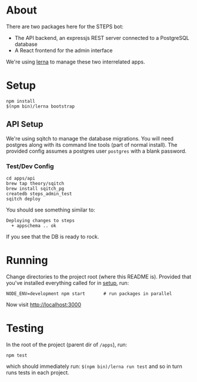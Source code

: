 # About

There are two packages here for the STEPS bot:

- The API backend, an expressjs REST server connected to a PostgreSQL database
- A React frontend for the admin interface

We're using [lerna](https://lernajs.io/) to manage these two interrelated apps.

# Setup

```
npm install
$(npm bin)/lerna bootstrap
```

## API Setup

We're using sqitch to manage the database migrations.
You will need postgres along with its command line tools (part of normal install).
The provided config assumes a postgres user `postgres` with a blank password.

### Test/Dev Config

```
cd apps/api
brew tap theory/sqitch
brew install sqitch_pg
createdb steps_admin_test
sqitch deploy
```

You should see something similar to:

```
Deploying changes to steps
  + appschema .. ok
```

If you see that the DB is ready to rock.

# Running

Change directories to the project root (where this README is).
Provided that you've installed everything called for in [setup](#setup), run:

```
NODE_ENV=development npm start       # run packages in parallel
```

Now visit <http://localhost:3000>

# Testing

In the root of the project (parent dir of `/apps`), run:

```
npm test
```

which should immediately run:
`$(npm bin)/lerna run test` and so in turn runs tests in each project.
